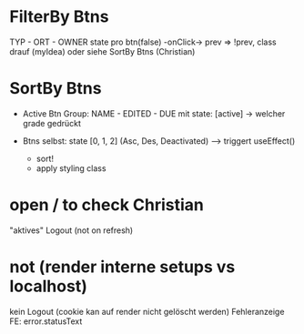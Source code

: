 # FilterBy Btns
TYP - ORT - OWNER
state pro btn(false) -onClick-> prev => !prev, class drauf (myIdea)
oder siehe SortBy Btns (Christian)


# SortBy Btns
- Active Btn Group:
NAME - EDITED - DUE
mit state: [active] -> welcher grade gedrückt

- Btns selbst:
state [0, 1, 2] (Asc, Des, Deactivated)
--> triggert useEffect()
  - sort!
  - apply styling class


# open / to check Christian
"aktives" Logout (not on refresh)


# not (render interne setups vs localhost)
kein Logout (cookie kan auf render nicht gelöscht werden)
Fehleranzeige FE: error.statusText
